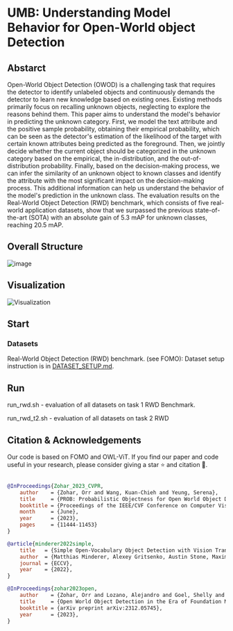# UMB: Understanding Model Behavior for Open-World object Detection
## Abstarct
Open-World Object Detection (OWOD) is a challenging task that requires the detector to identify unlabeled objects and continuously demands the detector to learn new knowledge based on existing ones. Existing methods primarily focus on recalling unknown objects, neglecting to explore the reasons behind them. This paper aims to understand the model's behavior in predicting the unknown category. First, we model the text attribute and the positive sample probability, obtaining their empirical probability, which can be seen as the detector's estimation of the likelihood of the target with certain known attributes being predicted as the foreground. Then, we jointly decide whether the current object should be categorized in the unknown category based on the empirical, the in-distribution, and the out-of-distribution probability. Finally, based on the decision-making process, we can infer the similarity of an unknown object to known classes and identify the attribute with the most significant impact on the decision-making process. This additional information can help us understand the behavior of the model's prediction in the unknown class. The evaluation results on the Real-World Object Detection (RWD) benchmark, which consists of five real-world application datasets, show that we surpassed the previous state-of-the-art (SOTA) with an absolute gain of 5.3 mAP for unknown classes, reaching 20.5 mAP. 

## Overall Structure
![image](https://github.com/xxyzll/UMB/assets/108440857/5c73a907-aeec-4279-bc43-522f479445f7)

## Visualization
![Visualization](https://github.com/xxyzll/UMB/assets/108440857/7bee4dd7-67d1-418d-be1e-cffc077569e1)


## Start
### Datasets
Real-World Object Detection (RWD) benchmark. (see FOMO):
Dataset setup instruction is in [DATASET_SETUP.md](DATASET_SETUP.md).

## Run
run_rwd.sh - evaluation of all datasets on task 1 RWD Benchmark. 

run_rwd_t2.sh - evaluation of all datasets on task 2 RWD 


## Citation & Acknowledgements
Our code is based on FOMO and OWL-ViT. If you find our paper and code useful in your research, please consider giving a star :star: and citation :pencil:.

```bibtex

@InProceedings{Zohar_2023_CVPR,
    author    = {Zohar, Orr and Wang, Kuan-Chieh and Yeung, Serena},
    title     = {PROB: Probabilistic Objectness for Open World Object Detection},
    booktitle = {Proceedings of the IEEE/CVF Conference on Computer Vision and Pattern Recognition (CVPR)},
    month     = {June},
    year      = {2023},
    pages     = {11444-11453}
}
```
```bibtex
@article{minderer2022simple,
    title   = {Simple Open-Vocabulary Object Detection with Vision Transformers},
    author  = {Matthias Minderer, Alexey Gritsenko, Austin Stone, Maxim Neumann, Dirk Weissenborn, Alexey Dosovitskiy, Aravindh Mahendran, Anurag Arnab, Mostafa Dehghani, Zhuoran Shen, Xiao Wang, Xiaohua Zhai, Thomas Kipf, Neil Houlsby},
    journal = {ECCV},
    year    = {2022},
}
```
```bibtex
@InProceedings{zohar2023open,
    author    = {Zohar, Orr and Lozano, Alejandro and Goel, Shelly and Yeung, Serena and Wang, Kuan-Chieh},
    title     = {Open World Object Detection in the Era of Foundation Models},
    booktitle = {arXiv preprint arXiv:2312.05745},
    year      = {2023},
}
```
